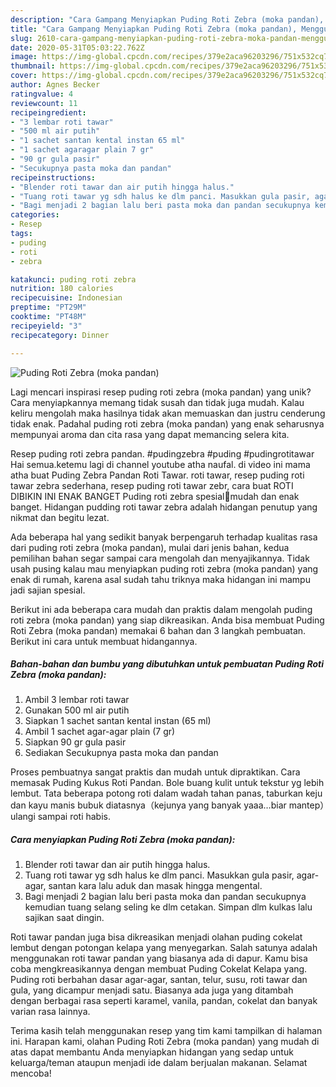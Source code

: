 ```yaml
---
description: "Cara Gampang Menyiapkan Puding Roti Zebra (moka pandan), Menggugah Selera"
title: "Cara Gampang Menyiapkan Puding Roti Zebra (moka pandan), Menggugah Selera"
slug: 2610-cara-gampang-menyiapkan-puding-roti-zebra-moka-pandan-menggugah-selera
date: 2020-05-31T05:03:22.762Z
image: https://img-global.cpcdn.com/recipes/379e2aca96203296/751x532cq70/puding-roti-zebra-moka-pandan-foto-resep-utama.jpg
thumbnail: https://img-global.cpcdn.com/recipes/379e2aca96203296/751x532cq70/puding-roti-zebra-moka-pandan-foto-resep-utama.jpg
cover: https://img-global.cpcdn.com/recipes/379e2aca96203296/751x532cq70/puding-roti-zebra-moka-pandan-foto-resep-utama.jpg
author: Agnes Becker
ratingvalue: 4
reviewcount: 11
recipeingredient:
- "3 lembar roti tawar"
- "500 ml air putih"
- "1 sachet santan kental instan 65 ml"
- "1 sachet agaragar plain 7 gr"
- "90 gr gula pasir"
- "Secukupnya pasta moka dan pandan"
recipeinstructions:
- "Blender roti tawar dan air putih hingga halus."
- "Tuang roti tawar yg sdh halus ke dlm panci. Masukkan gula pasir, agar-agar, santan kara lalu aduk dan masak hingga mengental."
- "Bagi menjadi 2 bagian lalu beri pasta moka dan pandan secukupnya kemudian tuang selang seling ke dlm cetakan. Simpan dlm kulkas lalu sajikan saat dingin."
categories:
- Resep
tags:
- puding
- roti
- zebra

katakunci: puding roti zebra 
nutrition: 180 calories
recipecuisine: Indonesian
preptime: "PT29M"
cooktime: "PT48M"
recipeyield: "3"
recipecategory: Dinner

---
```



![Puding Roti Zebra (moka pandan)](https://img-global.cpcdn.com/recipes/379e2aca96203296/751x532cq70/puding-roti-zebra-moka-pandan-foto-resep-utama.jpg)

Lagi mencari inspirasi resep puding roti zebra (moka pandan) yang unik? Cara menyiapkannya memang tidak susah dan tidak juga mudah. Kalau keliru mengolah maka hasilnya tidak akan memuaskan dan justru cenderung tidak enak. Padahal puding roti zebra (moka pandan) yang enak seharusnya mempunyai aroma dan cita rasa yang dapat memancing selera kita.

Resep puding roti zebra pandan. #pudingzebra #puding #pudingrotitawar Hai semua.ketemu lagi di channel youtube atha naufal. di video ini mama atha buat Puding Zebra Pandan Roti Tawar. roti tawar, resep puding roti tawar zebra sederhana, resep puding roti tawar zebr, cara buat ROTI DIBIKIN INI ENAK BANGET Puding roti zebra spesial💞mudah dan enak banget. Hidangan pudding roti tawar zebra adalah hidangan penutup yang nikmat dan begitu lezat.

Ada beberapa hal yang sedikit banyak berpengaruh terhadap kualitas rasa dari puding roti zebra (moka pandan), mulai dari jenis bahan, kedua pemilihan bahan segar sampai cara mengolah dan menyajikannya. Tidak usah pusing kalau mau menyiapkan puding roti zebra (moka pandan) yang enak di rumah, karena asal sudah tahu triknya maka hidangan ini mampu jadi sajian spesial.


Berikut ini ada beberapa cara mudah dan praktis dalam mengolah puding roti zebra (moka pandan) yang siap dikreasikan. Anda bisa membuat Puding Roti Zebra (moka pandan) memakai 6 bahan dan 3 langkah pembuatan. Berikut ini cara untuk membuat hidangannya.

<!--inarticleads1-->

##### Bahan-bahan dan bumbu yang dibutuhkan untuk pembuatan Puding Roti Zebra (moka pandan):

1. Ambil 3 lembar roti tawar
1. Gunakan 500 ml air putih
1. Siapkan 1 sachet santan kental instan (65 ml)
1. Ambil 1 sachet agar-agar plain (7 gr)
1. Siapkan 90 gr gula pasir
1. Sediakan Secukupnya pasta moka dan pandan


Proses pembuatnya sangat praktis dan mudah untuk dipraktikan. Cara memasak Puding Kukus Roti Pandan. Bole buang kulit untuk tekstur yg lebih lembut. Tata beberapa potong roti dalam wadah tahan panas, taburkan keju dan kayu manis bubuk diatasnya（kejunya yang banyak yaaa…biar mantep）ulangi sampai roti habis. 

<!--inarticleads2-->

##### Cara menyiapkan Puding Roti Zebra (moka pandan):

1. Blender roti tawar dan air putih hingga halus.
1. Tuang roti tawar yg sdh halus ke dlm panci. Masukkan gula pasir, agar-agar, santan kara lalu aduk dan masak hingga mengental.
1. Bagi menjadi 2 bagian lalu beri pasta moka dan pandan secukupnya kemudian tuang selang seling ke dlm cetakan. Simpan dlm kulkas lalu sajikan saat dingin.


Roti tawar pandan juga bisa dikreasikan menjadi olahan puding cokelat lembut dengan potongan kelapa yang menyegarkan. Salah satunya adalah menggunakan roti tawar pandan yang biasanya ada di dapur. Kamu bisa coba mengkreasikannya dengan membuat Puding Cokelat Kelapa yang. Puding roti berbahan dasar agar-agar, santan, telur, susu, roti tawar dan gula, yang dicampur menjadi satu. Biasanya ada juga yang ditambah dengan berbagai rasa seperti karamel, vanila, pandan, cokelat dan banyak varian rasa lainnya. 

Terima kasih telah menggunakan resep yang tim kami tampilkan di halaman ini. Harapan kami, olahan Puding Roti Zebra (moka pandan) yang mudah di atas dapat membantu Anda menyiapkan hidangan yang sedap untuk keluarga/teman ataupun menjadi ide dalam berjualan makanan. Selamat mencoba!
